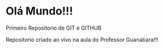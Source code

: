 # Olá Mundo!!! 
Primeiro Repositorio de GIT e GITHUB

Repositorio criado ao vivo na aula do Professor Guanabara!!!